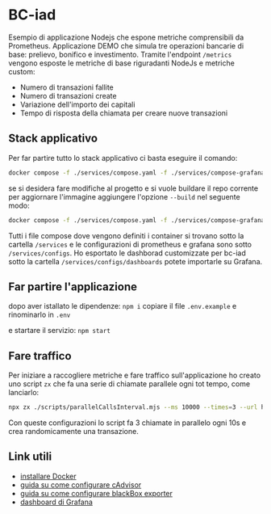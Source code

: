 # BC-iad

Esempio di applicazione Nodejs che espone metriche comprensibili da Prometheus. Applicazione DEMO che simula tre operazioni bancarie di base: prelievo, bonifico e investimento.
Tramite l'endpoint `/metrics` vengono esposte le metriche di base riguradanti NodeJs e metriche custom:

- Numero di transazioni fallite
- Numero di transazioni create
- Variazione dell'importo dei capitali
- Tempo di risposta della chiamata per creare nuove transazioni

## Stack applicativo

Per far partire tutto lo stack applicativo ci basta eseguire il comando:

```sh
docker compose -f ./services/compose.yaml -f ./services/compose-grafana.yaml -f ./services/compose-mongo.yaml -f ./services/compose-prometheus.yaml up -d
```

se si desidera fare modifiche al progetto e si vuole buildare il repo corrente per aggiornare l'immagine aggiungere l'opzione `--build` nel seguente modo:

```sh
docker compose -f ./services/compose.yaml -f ./services/compose-grafana.yaml -f ./services/compose-mongo.yaml -f ./services/compose-prometheus.yaml up --build -d
```

Tutti i file compose dove vengono definiti i container si trovano sotto la cartella `/services` e le configurazioni di prometheus e grafana sono sotto `/services/configs`.
Ho esportato le dashborad customizzate per bc-iad sotto la cartella `/services/configs/dashboards` potete importarle su Grafana.

## Far partire l'applicazione

dopo aver istallato le dipendenze:
`npm i`
copiare il file `.env.example` e rinominarlo in `.env`

e startare il servizio:
`npm start`

## Fare traffico

Per iniziare a raccogliere metriche e fare traffico sull'applicazione ho creato uno script `zx` che fa una serie di chiamate parallele ogni tot tempo, come lanciarlo:

```sh
npx zx ./scripts/parallelCallsInterval.mjs --ms 10000 --times=3 --url http://localhost:3000/transactions
```

Con queste configurazioni lo script fa 3 chiamate in parallelo ogni 10s e crea randomicamente una transazione.

## Link utili

- [installare Docker](https://docs.docker.com/get-docker)
- [guida su come configurare cAdvisor](https://prometheus.io/docs/guides/cadvisor/)
- [guida su come configurare blackBox exporter](https://prometheus.io/docs/guides/multi-target-exporter/)
- [dashboard di Grafana](https://grafana.com/grafana/dashboards/)
